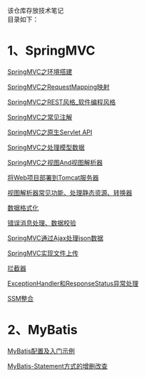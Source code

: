 该仓库存放技术笔记 <br/>
目录如下：<br/>
# 1、SpringMVC
[SpringMVC之环境搭建](https://github.com/LYLYMZGL/note/blob/master/SpringMVC%E4%B9%8B%E7%8E%AF%E5%A2%83%E6%90%AD%E5%BB%BA.md)

[SpringMVC之RequestMapping映射](https://github.com/LYLYMZGL/note/blob/master/SpringMVC%E4%B9%8BRequestMapping%E6%98%A0%E5%B0%84.md)

[SpringMVC之REST风格_软件编程风格](https://github.com/LYLYMZGL/note/blob/master/SpringMVC%E4%B9%8BREST%E9%A3%8E%E6%A0%BC_%E8%BD%AF%E4%BB%B6%E7%BC%96%E7%A8%8B%E9%A3%8E%E6%A0%BC.md)

[SpringMVC之常见注解](https://github.com/LYLYMZGL/note/blob/master/SpringMVC%E4%B9%8B%E5%B8%B8%E8%A7%81%E6%B3%A8%E8%A7%A3.md)

[SpringMVC之原生Servlet API ](https://github.com/LYLYMZGL/note/blob/master/SpringMVC%E4%B9%8B%E5%8E%9F%E7%94%9FServlet%20API.md)

[SpringMVC之处理模型数据](https://github.com/LYLYMZGL/note/blob/master/SpringMVC%E4%B9%8B%E5%A4%84%E7%90%86%E6%A8%A1%E5%9E%8B%E6%95%B0%E6%8D%AE.md)

[SpringMVC之视图And视图解析器](https://github.com/LYLYMZGL/note/blob/master/SpringMVC%E4%B9%8B%E8%A7%86%E5%9B%BEAnd%E8%A7%86%E5%9B%BE%E8%A7%A3%E6%9E%90%E5%99%A8.md)

[将Web项目部署到Tomcat服务器](https://github.com/LYLYMZGL/note/blob/master/%E5%B0%86Web%E9%A1%B9%E7%9B%AE%E9%83%A8%E7%BD%B2%E5%88%B0Tomcat%E6%9C%8D%E5%8A%A1%E5%99%A8.md)

[视图解析器常见功能、处理静态资源、转换器](https://github.com/LYLYMZGL/note/blob/master/%E8%A7%86%E5%9B%BE%E8%A7%A3%E6%9E%90%E5%99%A8%E5%B8%B8%E8%A7%81%E5%8A%9F%E8%83%BD%E3%80%81%E5%A4%84%E7%90%86%E9%9D%99%E6%80%81%E8%B5%84%E6%BA%90%E3%80%81%E8%BD%AC%E6%8D%A2%E5%99%A8.md)

[数据格式化](https://github.com/LYLYMZGL/note/blob/master/%E6%95%B0%E6%8D%AE%E6%A0%BC%E5%BC%8F%E5%8C%96.md)

[错误消息处理、数据校验](https://github.com/LYLYMZGL/note/blob/master/%E9%94%99%E8%AF%AF%E6%B6%88%E6%81%AF%E5%A4%84%E7%90%86%E3%80%81%E6%95%B0%E6%8D%AE%E6%A0%A1%E9%AA%8C.md)

[SpringMVC通过Ajax处理json数据](https://github.com/LYLYMZGL/note/blob/master/SpringMVC%E9%80%9A%E8%BF%87Ajax%E5%A4%84%E7%90%86json%E6%95%B0%E6%8D%AE.md)

[SpringMVC实现文件上传](https://github.com/LYLYMZGL/note/blob/master/SpringMVC%E5%AE%9E%E7%8E%B0%E6%96%87%E4%BB%B6%E4%B8%8A%E4%BC%A0.md)

[拦截器](https://github.com/LYLYMZGL/note/blob/master/%E6%8B%A6%E6%88%AA%E5%99%A8.md)

[ExceptionHandler和ResponseStatus异常处理](https://github.com/LYLYMZGL/note/blob/master/ExceptionHandler%E5%92%8CResponseStatus%E5%BC%82%E5%B8%B8%E5%A4%84%E7%90%86.md)

[SSM整合](https://github.com/LYLYMZGL/note/blob/master/SSM%E6%95%B4%E5%90%88.md)

# 2、MyBatis<br/>
[MyBatis配置及入门示例](https://github.com/LYLYMZGL/note/blob/master/MyBatis%E9%85%8D%E7%BD%AE%E5%8F%8A%E5%85%A5%E9%97%A8%E7%A4%BA%E4%BE%8B.md)

[MyBatis-Statement方式的增删改查](https://github.com/LYLYMZGL/note/blob/master/MyBatis-Statement%E6%96%B9%E5%BC%8F%E7%9A%84%E5%A2%9E%E5%88%A0%E6%94%B9%E6%9F%A5.md)
